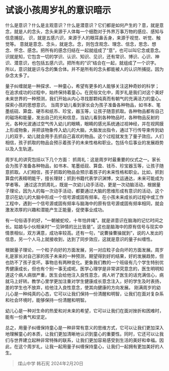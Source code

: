 # 试谈小孩周岁礼的意识暗示

什么是意识？什么是主观意识？什么是潜意识？它们都是如何产生的？意，就是意念，就是人的念头，念头来源于人体每一个细胞对于外界万事万物的感应、感知与信息捕捉。
识，就是五感六识，来源于人的眼耳鼻舌身，来源于视觉、听觉、触觉等。
意就是意念、念头，就是念。念，则包含观念、理念、信念，思念、想念、怀念、感念。把所有的感念归结在一起就组成了“意”，也可以叫它念或意念。
识就是知，它包含一切的学识、认识、知识、见识，还有常识、博识、心识、神识、潜意识，也包括五感六识。把所有的“识”结合在一起，就组成了一个识字。
所以，意识就是识与念的集合体。并不是所有的念头都能被人的认识所捕捉。因为杂念太多了。

量子纠缠就是一种探求、一种童心，希望有更多的人能够关注这种奇妙的科学； 在追求成功的过程中，始终保持着童心。在民俗文化中，周岁礼是我们对这个美好未来世界的一种预测，我们开始从内心寻找那颗纯真而有朝气的充满活力的童心。探索小孩的思想意识。
当周岁幼儿看到家长会为孩子准备各种物品，如书本、笔墨纸砚、算盘、硬币和纸币、珍宝，器玉等，让孩子随意抓取。各种物品都有自己的磁场和能量，发出自己的光和信息，当幼儿看到各种物品时，各种物品反射的光，各种光波通过空气传入幼儿的眼睛，眼睛的感光系统通过视神经，并在视网膜上形成物象，并把该物象传入幼儿的大脑，大脑发出指令，通过下行传导束传到幼儿的双手，幼儿就会用手去抓自己喜欢的物品。这个过程就发生了量子效应。人们相信，孩子抓取的物品会预示着孩子的未来性格和职业。包括今后事业的发展趋势以及人生轨道。

周岁礼的讲究包括以下几个方面：
抓周礼：这是周岁时最重要的仪式之一。家长会为孩子准备各种物品，如书本、笔墨纸砚、算盘、钱币、珍宝器玉等，让孩子随意抓取。人们相信，孩子抓取的物品会预示着孩子的未来性格和职业。比如，抓到算盘代表精明能干，擅长理财；抓到书籍代表学识渊博，文运通达，未来可能成为学者等。
通过这次抓周礼，既是一次幼儿动手活动，更是一次动脑活动，根据量子理论，因为人的每一次动手活动，都要通过大脑的思维形成有意识的活动，这个意识在幼儿的大脑中形成一个信号源或固有频率。在小孩未来成长的过程中或工作工程中，遇到一个信号源或固有频率与脑海中的原有信号源或固有频率相同，就会激发浓厚的兴趣和潜能产生正能量，促使事业成功。

有一句俗语手的好，“一朝被蛇咬，十年怕井绳”。就是讲意识在脑海的记忆时间之长。姑娘与小伙相亲时“一见钟情的比比皆是”。这也是脑海中的原有信号与现实中情景相似，双方满意，成功率较高。还有一句，“说曹操曹操就到”，说的人发出的信息，另一个人马上就接收到，达到了同步效应，这就是意识的量子纠缠性。

根据量子理论，一个粒子向好的方面发展，另一对应粒子会向坏的方面发展。周岁礼是家长对自己家的孩子未来的一种预测，期望得到好的结果，好的发展趋势，但也防不了孩子变坏。事物总有两种变化。更象我们教的一个班级有几个学生特别优秀健康成长，但也有个别一事无成呢。医学心理学是非常讲究意念的，医生明明知道这个病人病很严重，医生会给他注入良性意念，病人听了医生的话充满信心，病就马上好转。教学心里学更加注重对学生健康成长意念注入，好的学生及时表扬，差的学生也不放弃，给他注入良性意念，使其向健康的方向发展。
刚满周岁的幼儿心是一种纯真的心态，它可以让我们保持一份清醒和明智，让我们在面对复杂系和社会环境时，能够保持一份清醒和明智。

幼儿心是一种对生命的热爱和对未来的希望，它可以让我们在面对挫折和困难时，能有一份勇气和坚定。

总之，用量子纠缠保持童心是一种非常有意义的思维方式，它可以让我们更加深入地理解童心的本质，让我们更加清晰地认识到童心的重要性。同时，它还可以让我们与世界建立起种非常特殊的联系，让我们更加容易感受到生活的美好和幸福。因此，在这个周岁礼，让我一起用量子纠缠保持童心，让我们一起拥有更加美好的人生。

>煤山中学 韩石宪  2024年2月20日
